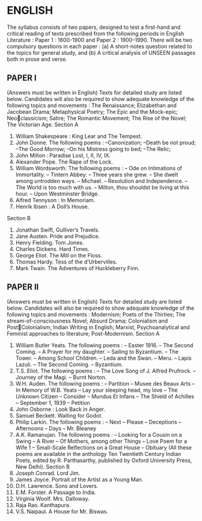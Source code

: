 
# ENGLISH 
The syllabus consists of two papers, designed to test a first-hand and critical reading of texts prescribed 
from the following periods in English Literature : Paper 1 : 1600-1900 and Paper 2 : 1900–1990. 
There will be two compulsory questions in each paper : (a) A short-notes question related to the topics for 
general study, and (b) A critical analysis of UNSEEN passages both in prose and verse. 


## PAPER I 
(Answers must be written in English) 
Texts for detailed study are listed below. Candidates will also be required to show adequate knowledge 
of the following topics and movements : 
The Renaissance; Elizabethan and Jacobean Drama; Metaphysical Poetry; The Epic and the Mock-epic; Neo￾classicism; Satire; The Romantic Movement; The Rise of the Novel; The Victorian Age. 
Section A
1. William Shakespeare : King Lear and The Tempest. 
2. John Donne. The following poems : 
 –Canonization; 
 –Death be not proud; 
 –The Good Morrow; 
 –On his Mistress going to bed; 
 –The Relic; 
3. John Milton : Paradise Lost, I, II, IV, IX. 
4. Alexander Pope. The Rape of the Lock. 
5. William Wordsworth. The following poems : 
 – Ode on Intimations of Immortality. 
 – Tintern Abbey. 
 – Three years she grew. 
 – She dwelt among untrodden ways. 
 – Michael. 
 – Resolution and Independence. 
 – The World is too much with us. 
 – Milton, thou shouldst be living at this hour. 
 – Upon Westminster Bridge. 
6. Alfred Tennyson : In Memoriam. 
7. Henrik Ibsen : A Doll’s House. 

Section B 
1. Jonathan Swift, Gulliver’s Travels. 
2. Jane Austen. Pride and Prejudice. 
3. Henry Fielding. Tom Jones. 
4. Charles Dickens. Hard Times. 
5. George Eliot. The Mill on the Floss. 
6. Thomas Hardy. Tess of the d’Urbervilles. 
7. Mark Twain. The Adventures of Huckleberry Finn. 



## PAPER II 
(Answers must be written in English) 
Texts for detailed study are listed below. Candidates will also be required to show adequate knowledge 
of the following topics and movements : 
Modernism; Poets of the Thirties; The stream-of-consciousness Novel; Absurd Drama; Colonialism and Post￾Colonialism; Indian Writing in English; Marxist, Psychoanalytical and Feminist approaches to literature; 
Post-Modernism. 
Section A
1. William Butler Yeats. The following poems : 
 – Easter 1916. 
 – The Second Coming. 
 – A Prayer for my daughter. 
 – Sailing to Byzantium. 
 – The Tower. 
 – Among School Children. 
 – Leda and the Swan. 
 – Meru. 
 – Lapis Lazuli. 
 – The Second Coming. 
 – Byzantium. 
2. T.S. Eliot. The following poems : 
 – The Love Song of J. Alfred Prufrock. 
 – Journey of the Magi. 
 – Burnt Norton. 
3. W.H. Auden. The following poems : 
 – Partition 
 – Musee des Beaux Arts 
 – In Memory of W.B. Yeats 
 – Lay your sleeping head, my love 
 – The Unknown Citizen 
 – Consider 
 – Mundus Et Infans 
 – The Shield of Achilles 
 – September 1, 1939 
 – Petition 
4. John Osborne : Look Back in Anger. 
5. Samuel Beckett. Waiting for Godot. 
6. Philip Larkin. The following poems : 
 – Next 
 – Please 
 – Deceptions 
 – Afternoons 
 – Days 
 – Mr. Bleaney 
7. A.K. Ramanujan. The following poems : 
 – Looking for a Cousin on a Swing 
 – A River 
 – Of Mothers, among other Things 
 – Love Poem for a Wife 1 
 – Small-Scale Reflections on a Great House 
 – Obituary 
 (All these poems are available in the anthology Ten Twentieth Century Indian Poets, edited by 
R. Parthasarthy, published by Oxford University Press, New Delhi). 
Section B
1. Joseph Conrad. Lord Jim. 
2. James Joyce. Portrait of the Artist as a Young Man. 
3. D.H. Lawrence. Sons and Lovers. 
4. E.M. Forster. A Passage to India. 
5. Virginia Woolf. Mrs. Dalloway. 
6. Raja Rao. Kanthapura. 
7. V.S. Naipaul. A House for Mr. Biswas. 

